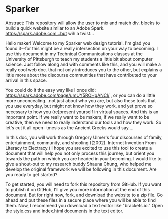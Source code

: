 # Sparker
Abstract: This repository will allow the user to mix and match div. blocks to build a quick website similar to an Adobe Spark. https://spark.adobe.com...but wih a twist...

Hello maker! Welcome to my Sparker web design tutorial. I'm glad you found it--for this might be a really intersection on your way to becoming. I use this document in my Technical Communications classes at the University of Pittsburgh to teach my students a little bit about computer science. Just follow along and with comments like this, and you will make a really cool web doc. that not only introduces you to the other, but explains a little more about the discourse communities that have contributed to your arrival in this space. 

You could do it the easy way like I once did: https://spark.adobe.com/page/umUY5ROHgANCl/ , or you can do a little more unconcealing...not just about who you are, but also these tools that you use everyday, but might not know how they work, and yet prove so necessary to how you (re)present yourself in virtual spaces. And this is an important point. If we really want to be makers, if we really want to be creative, then we need to really inderstand our tools and how they work. So let's cut it all open- tmesis as the Ancient Greeks would say.... 

In this doc, you will work through Gregory Ulmer's four discourses of family, entertainment, community, and shooling ((2002). Internet Invention From Literacy to Electracy.) I hope you are excited to use this tool to create a document that will help you not only process this journey, but orient you towards the path on which you are headed in your becoming. I would like to give a shout-out to my research buddy Shauna Chung, who helped me develop the original framework we will be following in this document. Are you ready to get started?
    
To get started, you will need to fork this repository from GitHub. If you want to publish it on GitHub, I'll give you more information at the end of this document. But for right now, fork, and download the website to a zip file. Go ahead and put these files in a secure place where you will be able to find them. Now, I recommend you download a text editor like "brackets.io." Open the style.css and index.html documents in the text editor.
